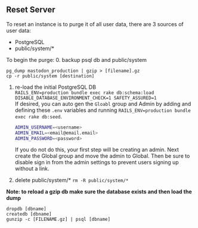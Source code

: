 Reset Server
--- 

To reset an instance is to purge it of all user data, there are 3 sources of user data:
- PostgreSQL
- public/system/* 

To begin the purge:
0. backup psql db and public/system
```
pg_dump mastodon_production | gzip > [filename].gz
cp -r public/system [destination]
```
1. re-load the initial PostgreSQL DB\
    ```RAILS_ENV=production bundle exec rake db:schema:load DISABLE_DATABASE_ENVIRONMENT_CHECK=1 SAFETY_ASSURED=1```\
    If desired, you can auto gen the `Gloabl` group and Admin by adding and defining these `.env` variables and running `RAILS_ENV=production bundle exec rake db:seed`. 
      ```bash
      ADMIN_USERNAME=<username>
      ADMIN_EMAIL=<email@email.email>
      ADMIN_PASSWORD=<password>
      ```
    If you do not do this, your first step will be creating an admin. Next create the Global group and move the admin to Global. Then be sure to disable sign in from the admin settings to prevent users signing up without a link.
 
2. delete public/system/* `rm -R public/system/*`

**Note: to reload a gzip db make sure the database exists and then load the dump** 
```
dropdb [dbname]
createdb [dbname]
gunzip -c [FILENAME.gz] | psql [dbname]
```

